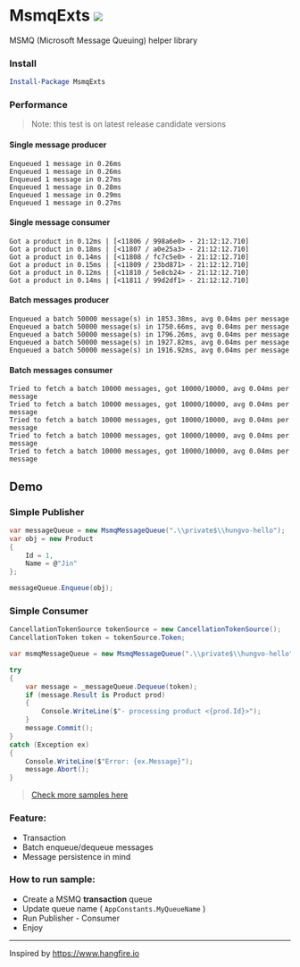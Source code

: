 # MsmqExts <a href="https://www.nuget.org/packages/MsmqExts/"><img src="https://img.shields.io/nuget/v/MsmqExts.svg?style=flat" /> </a>
MSMQ (Microsoft Message Queuing) helper library

### Install
```powershell
Install-Package MsmqExts
```

### Performance
>Note: this test is on latest release candidate versions

#### Single message producer ####
```
Enqueued 1 message in 0.26ms
Enqueued 1 message in 0.26ms
Enqueued 1 message in 0.27ms
Enqueued 1 message in 0.28ms
Enqueued 1 message in 0.29ms
Enqueued 1 message in 0.27ms
```
#### Single message consumer ####
```
Got a product in 0.12ms | [<11806 / 998a6e0> - 21:12:12.710]
Got a product in 0.18ms | [<11807 / a0e25a3> - 21:12:12.710]
Got a product in 0.14ms | [<11808 / fc7c5e0> - 21:12:12.710]
Got a product in 0.15ms | [<11809 / 23bd871> - 21:12:12.710]
Got a product in 0.12ms | [<11810 / 5e8cb24> - 21:12:12.710]
Got a product in 0.14ms | [<11811 / 99d2df1> - 21:12:12.710]
```
#### Batch messages producer ####
```
Enqueued a batch 50000 message(s) in 1853.38ms, avg 0.04ms per message
Enqueued a batch 50000 message(s) in 1750.66ms, avg 0.04ms per message
Enqueued a batch 50000 message(s) in 1796.26ms, avg 0.04ms per message
Enqueued a batch 50000 message(s) in 1927.82ms, avg 0.04ms per message
Enqueued a batch 50000 message(s) in 1916.92ms, avg 0.04ms per message
```
#### Batch messages consumer ####
```
Tried to fetch a batch 10000 messages, got 10000/10000, avg 0.04ms per message
Tried to fetch a batch 10000 messages, got 10000/10000, avg 0.04ms per message
Tried to fetch a batch 10000 messages, got 10000/10000, avg 0.04ms per message
Tried to fetch a batch 10000 messages, got 10000/10000, avg 0.04ms per message
Tried to fetch a batch 10000 messages, got 10000/10000, avg 0.04ms per message
```
## Demo
### Simple Publisher
```csharp
var messageQueue = new MsmqMessageQueue(".\\private$\\hungvo-hello");
var obj = new Product
{
    Id = 1,
    Name = @"Jin"
};

messageQueue.Enqueue(obj);
```

### Simple Consumer
```csharp
CancellationTokenSource tokenSource = new CancellationTokenSource();
CancellationToken token = tokenSource.Token;

var msmqMessageQueue = new MsmqMessageQueue(".\\private$\\hungvo-hello");

try
{
    var message = _messageQueue.Dequeue(token);
    if (message.Result is Product prod)
    {
        Console.WriteLine($"- processing product <{prod.Id}>");
    }
    message.Commit();
}
catch (Exception ex)
{
    Console.WriteLine($"Error: {ex.Message}");
    message.Abort();
}
```

> [Check more samples here](https://github.com/minhhungit/MsmqExts/tree/main/Sample)

### Feature:
- Transaction
- Batch enqueue/dequeue messages
- Message persistence in mind

### How to run sample: 

- Create a MSMQ **transaction** queue 
- Update queue name ( `AppConstants.MyQueueName` )
- Run Publisher - Consumer
- Enjoy

---

Inspired by https://www.hangfire.io
